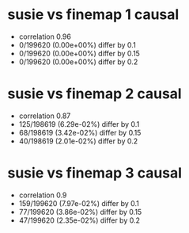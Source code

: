 # susie vs finemap  1 causal

- correlation 0.96
- 0/199620 (0.00e+00%) differ by 0.1
- 0/199620 (0.00e+00%) differ by 0.15
- 0/199620 (0.00e+00%) differ by 0.2


# susie vs finemap  2 causal

- correlation 0.87
- 125/198619 (6.29e-02%) differ by 0.1
- 68/198619 (3.42e-02%) differ by 0.15
- 40/198619 (2.01e-02%) differ by 0.2


# susie vs finemap  3 causal

- correlation 0.9
- 159/199620 (7.97e-02%) differ by 0.1
- 77/199620 (3.86e-02%) differ by 0.15
- 47/199620 (2.35e-02%) differ by 0.2


